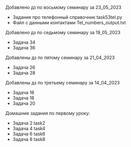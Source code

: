 Добавлено дз по восьмому семинару за 23_05_2023
- Задание про телефонный справочник task53tel.py
- Файл с данными контактами Tel_numbers_output.txt

Добавлено дз по седьмому семинару за 19_05_2023
- Задача 34
- Задача 36

Добавлены дз по пятому семинару за 21_04_2023
- Задача 26
- Задача 28

Добавлены дз по третьему семинару за 14_04_2023
- Задача 16
- Задача 18
- Задача 20

Домашние задания по первому уроку:
- Задача 2 task2
- Задача 4 task4
- Задача 6 task6
- Задача 8 task8

